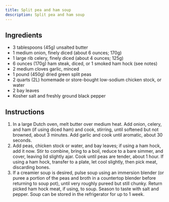 ```yaml
---
title: Split pea and ham soup
description: Split pea and ham soup
---
```


## Ingredients
* 3 tablespoons (45g) unsalted butter
* 1 medium onion, finely diced (about 6 ounces; 170g)
* 1 large rib celery, finely diced (about 4 ounces; 125g)
* 6 ounces (170g) ham steak, diced, or 1 smoked ham hock (see notes)
* 2 medium cloves garlic, minced
* 1 pound (450g) dried green split peas
* 2 quarts (2L) homemade or store-bought low-sodium chicken stock, or water
* 2 bay leaves
* Kosher salt and freshly ground black pepper

## Instructions

1. In a large Dutch oven, melt butter over medium heat. Add onion, celery, and ham (if using diced ham) and cook, stirring, until softened but not browned, about 3 minutes. Add garlic and cook until aromatic, about 30 seconds.
1. Add peas, chicken stock or water, and bay leaves; if using a ham hock, add it now. Stir to combine, bring to a boil, reduce to a bare simmer, and cover, leaving lid slightly ajar. Cook until peas are tender, about 1 hour. If using a ham hock, transfer to a plate, let cool slightly, then pick meat, discarding bones.
1. If a creamier soup is desired, pulse soup using an immersion blender (or puree a portion of the peas and broth in a countertop blender before returning to soup pot), until very roughly pureed but still chunky. Return picked ham hock meat, if using, to soup. Season to taste with salt and pepper. Soup can be stored in the refrigerator for up to 1 week.
